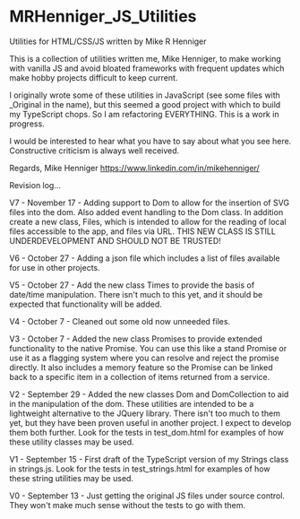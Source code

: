 # MRHenniger_JS_Utilities
 Utilities for HTML/CSS/JS written by Mike R Henniger

This is a collection of utilities written me, Mike Henniger, to make working with vanilla JS and avoid bloated 
frameworks with frequent updates which make hobby projects difficult to keep current.

I originally wrote some of these utilities in JavaScript (see some files with _Original in the name), but this seemed a 
good project with which to build my TypeScript chops. So I am refactoring EVERYTHING.  This is a work in progress.

I would be interested to hear what you have to say about what you see here.  Constructive criticism is always well 
received.

Regards,
Mike Henniger
https://www.linkedin.com/in/mikehenniger/



Revision log...

V7 - November 17  - Adding support to Dom to allow for the insertion of SVG files into the dom.  Also added event
                    handling to the Dom class.  In addition create a new class, Files, which is intended to allow for 
                    the reading of local files accessible to the app, and files via URL.  THIS NEW CLASS IS STILL 
                    UNDERDEVELOPMENT AND SHOULD NOT BE TRUSTED!

V6 - October 27   - Adding a json file which includes a list of files available for use in other projects.

V5 - October 27   - Add the new class Times to provide the basis of date/time manipulation.  There isn't much to this
                    yet, and it should be expected that functionality will be added.

V4 - October 7    - Cleaned out some old now unneeded files.

V3 - October 7    - Added the new class Promises to provide extended functionality to the native Promise.  You can use
                    this like a stand Promise or use it as a flagging system where you can resolve and reject the 
                    promise directly.  It also includes a memory feature so the Promise can be linked back to a specific
                    item in a collection of items returned from a service.

V2 - September 29 - Added the new classes Dom and DomCollection to aid in the manipulation of the dom.  These 
                    utilities are intended to be a lightweight alternative to the JQuery library.  There isn't too much
                    to them yet, but they have been proven useful in another project.  I expect to develop them both 
                    further.  Look for the tests in test_dom.html for examples of how these utility classes may be used.

V1 - September 15 - First draft of the TypeScript version of my Strings class in strings.js.  Look for the tests in 
                    test_strings.html for examples of how these string utilities may be used.

V0 - September 13 - Just getting the original JS files under source control.  They won't make much sense without the 
                    tests to go with them.
